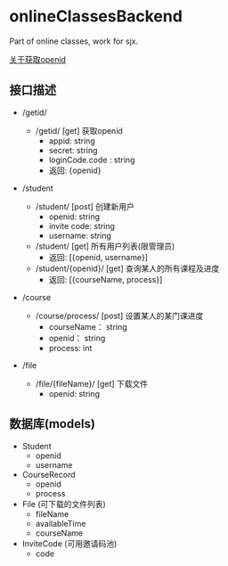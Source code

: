 # onlineClassesBackend
Part of online classes, work for sjx.

[关于获取openid](https://www.jianshu.com/p/9b5b80ae301b)

## 接口描述

+ /getid/
  + /getid/ [get] 获取openid
    - appid: string
    - secret: string
    - loginCode.code : string
    - 返回: {openid}


+ /student
  + /student/ [post] 创建新用户
    + openid: string
    + invite code: string
    + username: string
  + /student/ [get] 所有用户列表(限管理员)
    + 返回: [{openid, username}]
  + /student/{openid}/ [get] 查询某人的所有课程及进度
    + 返回: [{courseName, process}]
+ /course
  + /course/process/ [post] 设置某人的某门课进度
    + courseName： string
    + openid： string
    + process: int
+ /file
  + /file/{fileName}/ [get] 下载文件
    + openid: string



## 数据库(models)

+ Student
  + openid
  + username
+ CourseRecord
  + openid
  + process
+ File (可下载的文件列表)
  + fileName
  + availableTime
  + courseName
+ InviteCode (可用邀请码池)
  + code
